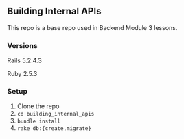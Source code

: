 ## Building Internal APIs

This repo is a base repo used in Backend Module 3 lessons.

### Versions

Rails 5.2.4.3

Ruby 2.5.3

### Setup

1. Clone the repo
2. `cd building_internal_apis`
3. `bundle install`
4. `rake db:{create,migrate}`

